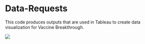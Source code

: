 # Data-Requests

This code produces outputs that are used in Tableau to create data visualization for Vaccine Breakthrough.

![](tableau/images/VB_DataViz_Slide1.png)




